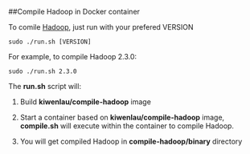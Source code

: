 ##Compile Hadoop in Docker container

To comile [Hadoop](http://archive.apache.org/dist/hadoop/core/), just run with your prefered VERSION

```
sudo ./run.sh [VERSION]
```

For example, to compile Hadoop 2.3.0:

```
sudo ./run.sh 2.3.0
```

The **run.sh** script will:

1. Build **kiwenlau/compile-hadoop** image

2. Start a container based on  **kiwenlau/compile-hadoop** image, **compile.sh** will execute within the container to compile Hadoop.

3. You will get compiled Hadoop in **compile-hadoop/binary** directory